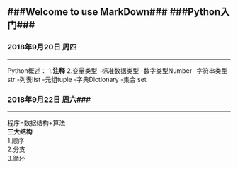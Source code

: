 ###Welcome to use MarkDown###
###Python入门###
---

### 2018年9月20日 周四 ###
---
Python概述：
1.**注释**
2.变量类型
-标准数据类型
  -数字类型Number
  -字符串类型str
  -列表list
  -元组tuple
  -字典Dictionary
  -集合 set
 
### 2018年9月22日 周六###    
---
程序=数据结构+算法     
**三大结构**    
1.顺序       
2.分支      
3.循环      